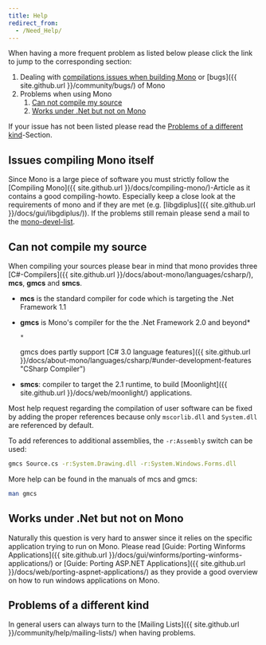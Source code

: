 ```yaml
---
title: Help
redirect_from:
  - /Need_Help/
---
```


 When having a more frequent problem as listed below please click the link to jump to the corresponding section:

1.  Dealing with [compilations issues when building Mono](#issues-compiling-mono-itself) or [bugs]({{ site.github.url }}/community/bugs/) of Mono
2.  Problems when using Mono
    1.  [Can not compile my source](#can-not-compile-my-source)
    2.  [Works under .Net but not on Mono](#works-under-net-but-not-on-mono)

If your issue has not been listed please read the [Problems of a different kind](#problems-of-a-different-kind)-Section.

Issues compiling Mono itself
----------------------------

Since Mono is a large piece of software you must strictly follow the [Compiling Mono]({{ site.github.url }}/docs/compiling-mono/)-Article as it contains a good compiling-howto. Especially keep a close look at the requirements of mono and if they are met (e.g. [libgdiplus]({{ site.github.url }}/docs/gui/libgdiplus/)). If the problems still remain please send a mail to the [mono-devel-list](http://lists.ximian.com/mailman/listinfo/mono-devel-list).

Can not compile my source
-------------------------

When compiling your sources please bear in mind that mono provides three [C\#-Compilers]({{ site.github.url }}/docs/about-mono/languages/csharp/), **mcs**, **gmcs** and **smcs**.

-   **mcs** is the standard compiler for code which is targeting the .Net Framework 1.1
-   **gmcs** is Mono's compiler for the the .Net Framework 2.0 and beyond\*

    ``` nowiki
    *
    ```

    gmcs does partly support [C\# 3.0 language features]({{ site.github.url }}/docs/about-mono/languages/csharp/#under-development-features "CSharp Compiler")

-   **smcs**: compiler to target the 2.1 runtime, to build [Moonlight]({{ site.github.url }}/docs/web/moonlight/) applications.

Most help request regarding the compilation of user software can be fixed by adding the proper references because only `mscorlib.dll` and `System.dll` are referenced by default.

To add references to additional assemblies, the `-r:Assembly` switch can be used:

``` bash
gmcs Source.cs -r:System.Drawing.dll -r:System.Windows.Forms.dll
```

More help can be found in the manuals of mcs and gmcs:

``` bash
man gmcs
```

Works under .Net but not on Mono
--------------------------------

Naturally this question is very hard to answer since it relies on the specific application trying to run on Mono. Please read [Guide: Porting Winforms Applications]({{ site.github.url }}/docs/gui/winforms/porting-winforms-applications/) or [Guide: Porting ASP.NET Applications]({{ site.github.url }}/docs/web/porting-aspnet-applications/) as they provide a good overview on how to run windows applications on Mono.

Problems of a different kind
----------------------------

In general users can always turn to the [Mailing Lists]({{ site.github.url }}/community/help/mailing-lists/) when having problems.


